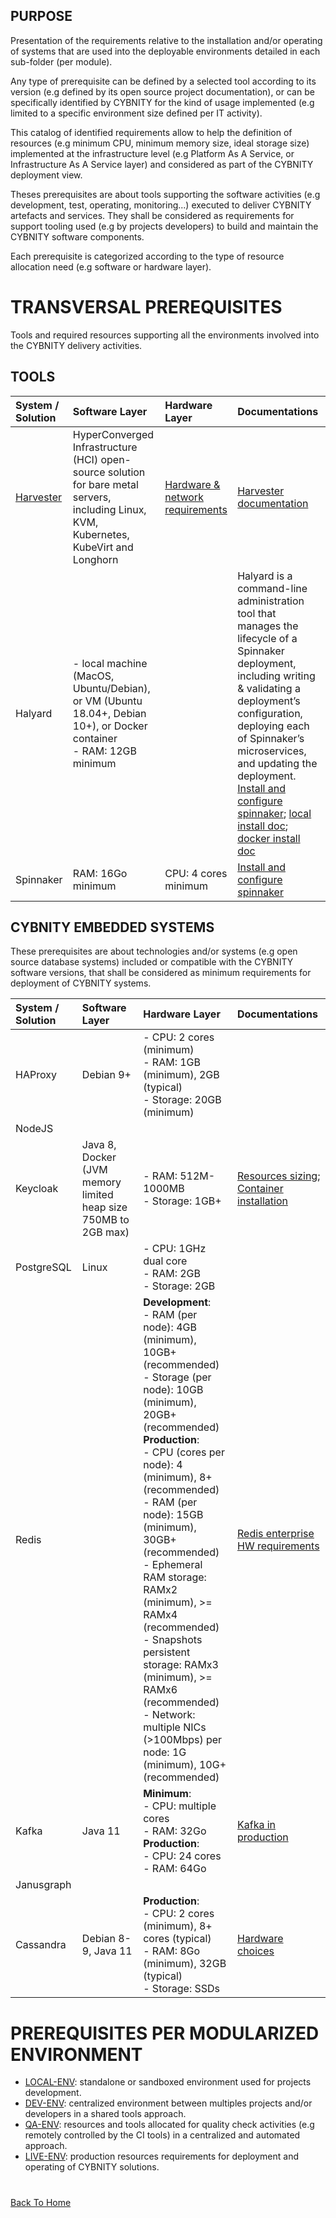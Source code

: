 ## PURPOSE
Presentation of the requirements relative to the installation and/or operating of systems that are used into the deployable environments detailed in each sub-folder (per module).

Any type of prerequisite can be defined by a selected tool according to its version (e.g defined by its open source project documentation), or can be specifically identified by CYBNITY for the kind of usage implemented (e.g limited to a specific environment size defined per IT activity).

This catalog of identified requirements allow to help the definition of resources (e.g minimum CPU, minimum memory size, ideal storage size) implemented at the infrastructure level (e.g Platform As A Service, or Infrastructure As A Service layer) and considered as part of the CYBNITY deployment view.

Theses prerequisites are about tools supporting the software activities (e.g development, test, operating, monitoring...) executed to deliver CYBNITY artefacts and services. They shall be considered as requirements for support tooling used (e.g by projects developers) to build and maintain the CYBNITY software components.

Each prerequisite is categorized according to the type of resource allocation need (e.g software or hardware layer).

# TRANSVERSAL PREREQUISITES
Tools and required resources supporting all the environments involved into the CYBNITY delivery activities.

## TOOLS
|System / Solution|Software Layer|Hardware Layer|Documentations|
|:--|:--|:--|:--|
|[Harvester](https://harvesterhci.io/)|HyperConverged Infrastructure (HCI) open-source solution for bare metal servers, including Linux, KVM, Kubernetes, KubeVirt and Longhorn|[Hardware & network requirements](https://docs.harvesterhci.io/v1.3/install/requirements)|[Harvester documentation](https://docs.harvesterhci.io/v1.3)|
|Halyard|- local machine (MacOS, Ubuntu/Debian), or VM (Ubuntu 18.04+, Debian 10+), or Docker container<br>- RAM: 12GB minimum||Halyard is a command-line administration tool that manages the lifecycle of a Spinnaker deployment, including writing & validating a deployment’s configuration, deploying each of Spinnaker’s microservices, and updating the deployment.<br>[Install and configure spinnaker](https://spinnaker.io/docs/setup/install/); [local install doc](https://spinnaker.io/docs/setup/install/environment/#local-debian); [docker install doc](https://spinnaker.io/docs/setup/install/halyard/#install-halyard-on-docker)|
|Spinnaker|RAM: 16Go minimum<br>|CPU: 4 cores minimum|[Install and configure spinnaker](https://spinnaker.io/docs/setup/install/)|

## CYBNITY EMBEDDED SYSTEMS
These prerequisites are about technologies and/or systems (e.g open source database systems) included or compatible with the CYBNITY software versions, that shall be considered as minimum requirements for deployment of CYBNITY systems.

|System / Solution|Software Layer|Hardware Layer|Documentations|
|:--|:--|:--|:--|
|HAProxy|Debian 9+|- CPU: 2 cores (minimum)<br>- RAM: 1GB (minimum), 2GB (typical)<br>- Storage: 20GB (minimum)||
|NodeJS||||
|Keycloak|Java 8, Docker (JVM memory limited heap size 750MB to 2GB max)|- RAM: 512M-1000MB<br>- Storage: 1GB+|[Resources sizing](https://www.keycloak.org/high-availability/concepts-memory-and-cpu-sizing); [Container installation](https://www.keycloak.org/server/containers)|
|PostgreSQL|Linux|- CPU: 1GHz dual core<br>- RAM: 2GB<br>- Storage: 2GB||
|Redis||__Development__:<br>- RAM (per node): 4GB (minimum), 10GB+ (recommended)<br>- Storage (per node): 10GB (minimum), 20GB+ (recommended)<br>__Production__:<br>- CPU (cores per node): 4 (minimum), 8+ (recommended)<br>- RAM (per node): 15GB (minimum), 30GB+ (recommended)<br>- Ephemeral RAM storage: RAMx2 (minimum), >= RAMx4 (recommended)<br>- Snapshots persistent storage: RAMx3 (minimum), >= RAMx6 (recommended)<br>- Network: multiple NICs (>100Mbps) per node: 1G (minimum), 10G+ (recommended)|[Redis enterprise HW requirements](https://redis.io/docs/latest/operate/rs/installing-upgrading/install/plan-deployment/hardware-requirements/)|
|Kafka|Java 11|__Minimum__:<br>- CPU: multiple cores<br>- RAM: 32Go<br>__Production__:<br>- CPU: 24 cores<br>- RAM: 64Go|[Kafka in production](https://docs.confluent.io/platform/current/kafka/deployment.html)|
|Janusgraph||||
|Cassandra|Debian 8-9, Java 11|__Production__:<br>- CPU: 2 cores (minimum), 8+ cores (typical)<br>- RAM: 8Go (minimum), 32GB (typical)<br>- Storage: SSDs|[Hardware choices](https://cassandra.apache.org/doc/stable/cassandra/operating/hardware.html)|

# PREREQUISITES PER MODULARIZED ENVIRONMENT
- [LOCAL-ENV](modules/local-env/README.md): standalone or sandboxed environment used for projects development.
- [DEV-ENV](modules/dev-env/README.md): centralized environment between multiples projects and/or developers in a shared tools approach.
- [QA-ENV](modules/qa-env/README.md): resources and tools allocated for quality check activities (e.g remotely controlled by the CI tools) in a centralized and automated approach.
- [LIVE-ENV](modules/live-env/README.md): production resources requirements for deployment and operating of CYBNITY solutions.

#
[Back To Home](README.md)
